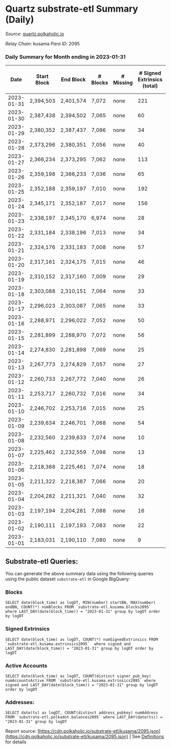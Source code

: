 # Quartz substrate-etl Summary (Daily)

_Source_: [quartz.polkaholic.io](https://quartz.polkaholic.io)

*Relay Chain*: kusama
*Para ID*: 2095



### Daily Summary for Month ending in 2023-01-31


| Date | Start Block | End Block | # Blocks | # Missing | # Signed Extrinsics (total) | # Active Accounts | # Addresses with Balances | # Events | # Transfers | # XCM Transfers In | # XCM Transfers Out |
| ---- | ----------- | --------- | -------- | --------- | --------------------------- | ----------------- | ------------------------- | -------- | ----------- | ------------------ | ------------------- |
| 2023-01-31 | 2,394,503 | 2,401,574 | 7,072 | none  | 221 | 85 | 75,161 | 16,514 | 208 ($12,605.41) | 18 ($1,052.21) | 8 ($285.58) |
| 2023-01-30 | 2,387,438 | 2,394,502 | 7,065 | none  | 60 | 30 | 75,151 | 15,538 | 122 ($2,124.76) | 4 ($245.38) | 1 ($49.87) |
| 2023-01-29 | 2,380,352 | 2,387,437 | 7,086 | none  | 34 | 14 | 75,145 | 15,456 | 103 ($28.51) |   |   |
| 2023-01-28 | 2,373,296 | 2,380,351 | 7,056 | none  | 40 | 20 | 75,145 | 15,361 | 102 ($5,918.92) | 1 ($5.23) |   |
| 2023-01-27 | 2,366,234 | 2,373,295 | 7,062 | none  | 113 | 37 | 75,145 | 15,796 | 85 ($2,841.68) | 2 ($15.66) |   |
| 2023-01-26 | 2,359,198 | 2,366,233 | 7,036 | none  | 65 | 27 | 75,141 | 15,408 | 80 ($20,082.51) |   | 1 ($0.25) |
| 2023-01-25 | 2,352,188 | 2,359,197 | 7,010 | none  | 192 | 61 | 75,139 | 15,909 | 22 ($2,106.85) | 8 ($511.14) |   |
| 2023-01-24 | 2,345,171 | 2,352,187 | 7,017 | none  | 156 | 56 | 75,138 | 15,768 | 20 ($541.87) | 11 ($118.23) |   |
| 2023-01-23 | 2,338,197 | 2,345,170 | 6,974 | none  | 28 | 12 | 75,135 | 14,976 | 16 ($301.79) |   |   |
| 2023-01-22 | 2,331,184 | 2,338,196 | 7,013 | none  | 34 | 18 | 75,131 | 15,107 | 4 ($89.23) |   | 2 ($40.02) |
| 2023-01-21 | 2,324,176 | 2,331,183 | 7,008 | none  | 57 | 18 | 75,131 | 15,262 | 16 ($44.05) |   |   |
| 2023-01-20 | 2,317,161 | 2,324,175 | 7,015 | none  | 46 | 25 | 75,120 | 15,135 | 24 ($311.43) |   |   |
| 2023-01-19 | 2,310,152 | 2,317,160 | 7,009 | none  | 29 | 16 | 75,118 | 15,067 | 12 ($20.85) |   |   |
| 2023-01-18 | 2,303,088 | 2,310,151 | 7,064 | none  | 33 | 11 | 75,116 | 15,288 | 9 ($22.30) | 1 ($4.74) |   |
| 2023-01-17 | 2,296,023 | 2,303,087 | 7,065 | none  | 33 | 17 | 75,102 | 15,219 | 23 ($609.73) | 4 ($215.49) | 5 ($193.53) |
| 2023-01-16 | 2,288,971 | 2,296,022 | 7,052 | none  | 50 | 17 | 75,101 | 15,329 | 22 ($165.49) |   | 1 ($68.79) |
| 2023-01-15 | 2,281,899 | 2,288,970 | 7,072 | none  | 56 | 17 | 75,094 | 15,407 | 12 ($212.41) |   | 1 ($53.27) |
| 2023-01-14 | 2,274,830 | 2,281,898 | 7,069 | none  | 25 | 9 | 75,092 | 15,195 | 11 ($66.48) | 1 ($18.79) |   |
| 2023-01-13 | 2,267,773 | 2,274,829 | 7,057 | none  | 27 | 7 | 75,089 | 15,189 | 8 ($1.34) |   |   |
| 2023-01-12 | 2,260,733 | 2,267,772 | 7,040 | none  | 26 | 9 | 75,081 | 15,192 | 8 ($1.26) |   |   |
| 2023-01-11 | 2,253,717 | 2,260,732 | 7,016 | none  | 34 | 16 | 75,079 | 15,170 | 31 ($2,819.98) | 1 ($44.13) | 1 ($0.39) |
| 2023-01-10 | 2,246,702 | 2,253,716 | 7,015 | none  | 25 | 13 | 75,064 | 15,048 | 13 ($48.37) | 1 ($0.02) | 1 ($0.004) |
| 2023-01-09 | 2,239,634 | 2,246,701 | 7,068 | none  | 54 | 18 | 75,062 | 15,419 | 11 ($1.39) |   |   |
| 2023-01-08 | 2,232,560 | 2,239,633 | 7,074 | none  | 10 | 4 | 75,057 | 15,066 | 13 ($405.61) | 1 ($7.53) |   |
| 2023-01-07 | 2,225,462 | 2,232,559 | 7,098 | none  | 13 | 7 | 75,057 | 15,158 | 4 ($126.92) | 1 ($0.58) | 1 ($63.46) |
| 2023-01-06 | 2,218,388 | 2,225,461 | 7,074 | none  | 18 | 11 | 75,056 | 15,157 | 12 ($370.12) |   |   |
| 2023-01-05 | 2,211,322 | 2,218,387 | 7,066 | none  | 20 | 12 | 75,048 | 15,102 | 12 ($8,849.72) | 2 ($181.51) | 1 ($26.04) |
| 2023-01-04 | 2,204,282 | 2,211,321 | 7,040 | none  | 32 | 6 | 75,047 | 15,140 | 1 ($30.51) |   |   |
| 2023-01-03 | 2,197,194 | 2,204,281 | 7,088 | none  | 16 | 7 | 75,045 | 15,176 | 2 ($8.61) |   |   |
| 2023-01-02 | 2,190,111 | 2,197,193 | 7,083 | none  | 22 | 5 | 75,044 | 15,196 | 1 ($11.93) |   |   |
| 2023-01-01 | 2,183,031 | 2,190,110 | 7,080 | none  | 9 | 6 | 75,044 | 15,079 | 6 ($15.34) |   |   |

## Substrate-etl Queries:
You can generate the above summary data using the following queries using the public dataset `substrate-etl` in Google BigQuery:


### Blocks
```
SELECT date(block_time) as logDT, MIN(number) startBN, MAX(number) endBN, COUNT(*) numBlocks FROM `substrate-etl.kusama.blocks2095`  where LAST_DAY(date(block_time)) = "2023-01-31" group by logDT order by logDT
```


### Signed Extrinsics
```
SELECT date(block_time) as logDT, COUNT(*) numSignedExtrinsics FROM `substrate-etl.kusama.extrinsics2095`  where signed and LAST_DAY(date(block_time)) = "2023-01-31" group by logDT order by logDT
```


### Active Accounts
```
SELECT date(block_time) as logDT, COUNT(distinct signer_pub_key) numAccountsActive FROM `substrate-etl.kusama.extrinsics2095` where signed and LAST_DAY(date(block_time)) = "2023-01-31" group by logDT order by logDT
```


### Addresses:
```
SELECT date(ts) as logDT, COUNT(distinct address_pubkey) numAddress FROM `substrate-etl.polkadot.balances2095` where LAST_DAY(date(ts)) = "2023-01-31" group by logDT
```



Report source: [https://cdn.polkaholic.io/substrate-etl/kusama/2095.json](https://cdn.polkaholic.io/substrate-etl/kusama/2095.json) | See [Definitions](/DEFINITIONS.md) for details
